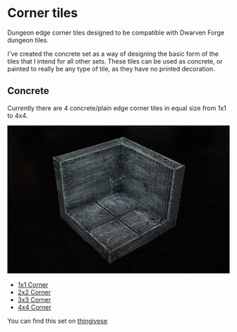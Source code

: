 Corner tiles
============

Dungeon edge corner tiles designed to be compatible with Dwarven Forge dungeon tiles.

I've created the concrete set as a way of designing the basic form of the tiles that I intend for all other sets.  These tiles can be used as concrete, or painted to really be any type of tile, as they have no printed decoration.

Concrete
--------

Currently there are 4 concrete/plain edge corner tiles in equal size from 1x1 to 4x4.

![2x2 wall](IMG_7761.JPG)

* [1x1 Corner](concrete_edge_corner_1x1.stl)
* [2x2 Corner](concrete_edge_corner_2x2.stl)
* [3x3 Corner](concrete_edge_corner_3x3.stl)
* [4x4 Corner](concrete_edge_corner_4x4.stl)

You can find this set on [thingivese](http://www.thingiverse.com/thing:234759)


